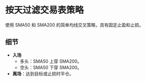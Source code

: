 # 按天过滤交易表策略

使用 SMA50 和 SMA200 的简单均线交叉策略，具有固定止盈和止损。

## 细节

- **入场**
  - 多头：SMA50 上穿 SMA200。
  - 空头：SMA50 下穿 SMA200。
- **离场**：达到目标或止损时平仓。
